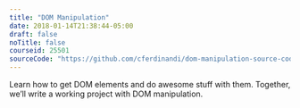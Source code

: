 ```yaml
---
title: "DOM Manipulation"
date: 2018-01-14T21:38:44-05:00
draft: false
noTitle: false
courseid: 25501
sourceCode: "https://github.com/cferdinandi/dom-manipulation-source-code"
---
```


Learn how to get DOM elements and do awesome stuff with them. Together, we’ll write a working project with DOM manipulation.
